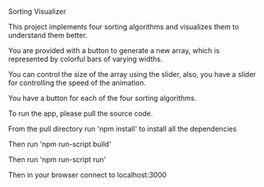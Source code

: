 Sorting Visualizer

This project implements four sorting algorithms and visualizes them to understand them better.

You are provided with a button to generate a new array, which is represented by colorful bars of varying widths.

You can control the size of the array using the slider, 
also, you have a slider for controlling the speed of the animation.

You have a button for each of the four sorting algorithms.

To run the app, please pull the source code.

From the pull directory run 'npm install' to install all the dependencies

Then run 'npm run-script build'

Then run 'npm run-script run'

Then in your browser connect to localhost:3000
